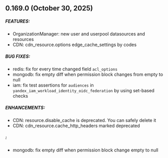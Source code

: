 ## 0.169.0 (October 30, 2025)
##### FEATURES:
* OrganizationManager: new user and userpool datasources and resources
* CDN: cdn_resource.options edge_cache_settings by codes
##### BUG FIXES:
* redis: fix for every time changed field `acl_options`
* mongodb: fix empty diff when permission block changes from empty to null
* iam: fix test assertions for `audiences` in `yandex_iam_workload_identity_oidc_federation` by using set-based checks
##### ENHANCEMENTS:
* CDN: resource.disable_cache is deprecated. You can safely delete it
* CDN: cdn_resource.cache_http_headers marked deprecated
##### :
* mongodb: fix empty diff when permission block change empty to null